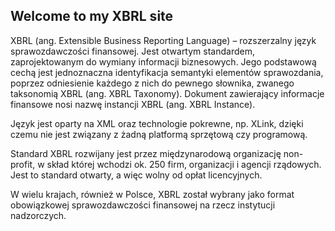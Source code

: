 ## Welcome to my XBRL site

XBRL (ang. Extensible Business Reporting Language) – rozszerzalny język sprawozdawczości finansowej. Jest otwartym standardem, zaprojektowanym do wymiany informacji biznesowych. Jego podstawową cechą jest jednoznaczna identyfikacja semantyki elementów sprawozdania, poprzez odniesienie każdego z nich do pewnego słownika, zwanego taksonomią XBRL (ang. XBRL Taxonomy). Dokument zawierający informacje finansowe nosi nazwę instancji XBRL (ang. XBRL Instance).

Język jest oparty na XML oraz technologie pokrewne, np. XLink, dzięki czemu nie jest związany z żadną platformą sprzętową czy programową.

Standard XBRL rozwijany jest przez międzynarodową organizację non-profit, w skład której wchodzi ok. 250 firm, organizacji i agencji rządowych. Jest to standard otwarty, a więc wolny od opłat licencyjnych.

W wielu krajach, również w Polsce, XBRL został wybrany jako format obowiązkowej sprawozdawczości finansowej na rzecz instytucji nadzorczych.
